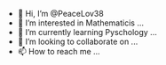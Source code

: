 - 👋 Hi, I’m @PeaceLov38
- 👀 I’m interested in Mathematicis ...
- 🌱 I’m currently learning Pyschology ...
- 💞️ I’m looking to collaborate on ...
- 📫 How to reach me ...

<!---
PeaceLov38/PeaceLov38 is a ✨ special ✨ repository because its `README.md` (this file) appears on your GitHub profile.
You can click the Preview link to take a look at your changes.
--->
